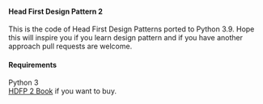 #### Head First Design Pattern 2
This is the code of Head First Design Patterns ported to Python 3.9. Hope this will inspire you if you learn design pattern and if you have another approach pull requests are welcome.

#### Requirements
Python 3\
[HDFP 2 Book](https://www.amazon.com/Head-First-Design-Patterns-Object-Oriented/dp/149207800X) if you want to buy.
